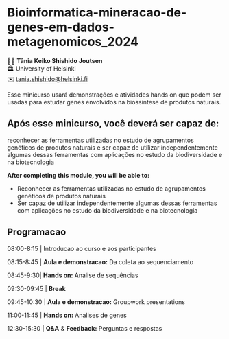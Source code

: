 # Bioinformatica-mineracao-de-genes-em-dados-metagenomicos_2024


:man_technologist:  __Tânia Keiko Shishido Joutsen__  
:classical_building: University of Helsinki  
:envelope: [tania.shishido@helsinki.fi](mailto:tania.shishido@helsinki.fi)

Esse minicurso usará demonstrações e atividades hands on que podem ser usadas para estudar genes envolvidos na biossíntese de produtos naturais. 

## Após esse minicurso, você deverá ser capaz de:

reconhecer as ferramentas utilizadas no estudo de agrupamentos genéticos de produtos naturais e ser capaz de utilizar independentemente algumas dessas ferramentas com aplicações no estudo da biodiversidade e na biotecnologia

**After completing this module, you will be able to:**

* Reconhecer as ferramentas utilizadas no estudo de agrupamentos genéticos de produtos naturais
* Ser capaz de utilizar independentemente algumas dessas ferramentas com aplicações no estudo da biodiversidade e na biotecnologia





## Programacao


08:00-8:15 | Introducao ao curso e aos participantes

08:15-8:45 | **Aula e demonstracao:** Da coleta ao sequenciamento

08:45-9:30| **Hands on:** Analise de sequências

09:30-09:45 | **Break** 

09:45-10:30 | **Aula e demonstracao:** Groupwork presentations

11:00-11:45 | **Hands on:** Analises de genes

12:30-15:30 | **Q&A** & **Feedback:** Perguntas e respostas
